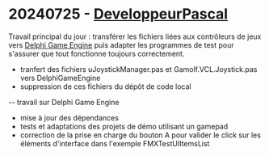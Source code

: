 # 20240725 - [DeveloppeurPascal](https://github.com/DeveloppeurPascal)

Travail principal du jour : transférer les fichiers liées aux contrôleurs de jeux vers [Delphi Game Engine](https://github.com/DeveloppeurPascal/Delphi-Game-Engine) puis adapter les programmes de test pour s'assurer que tout fonctionne toujours correctement.

* tranfert des fichiers uJoystickManager.pas et Gamolf.VCL.Joystick.pas vers DelphiGameEngine
* suppression de ces fichiers du dépôt de code local

-- travail sur Delphi Game Engine

* mise à jour des dépendances
* tests et adaptations des projets de démo utilisant un gamepad
* correction de la prise en charge du bouton A pour valider le click sur les éléments d'interface dans l'exemple FMXTestUIItemsList
